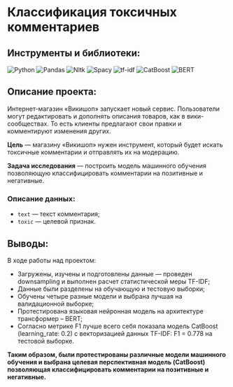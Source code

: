 # Классификация токсичных комментариев

## Инструменты и библиотеки:
![Python](https://img.shields.io/badge/-Python-white?style=flat&logo=python)
![Pandas](https://img.shields.io/badge/-Pandas-white?style=flat&logo=pandas&logoColor=130754)
![Nltk](https://img.shields.io/badge/-Nltk-white?style=flat&logo=Nltk)
![Spacy](https://img.shields.io/badge/-Spacy-white?style=flat&logo=Spacy)
![tf-idf](https://img.shields.io/badge/-tf_idf-white?style=flat&logo=tf-idf)
![CatBoost](https://img.shields.io/badge/-CatBoost-white?style=flat&logo=CatBoost)
![BERT](https://img.shields.io/badge/-BERT-white?style=flat&logo=BERT)
## Описание проекта:
Интернет-магазин «Викишоп» запускает новый сервис. Пользователи могут редактировать и дополнять описания товаров, как в вики-сообществах. То есть клиенты предлагают свои правки и комментируют изменения других.

**Цель** — магазину «Викишоп» нужен инструмент, который будет искать токсичные комментарии и отправлять их на модерацию.

**Задача исследования** — построить модель машинного обучения позволяющую классифицировать комментарии на позитивные и негативные.

### Описание данных:
*	`text` — текст комментария;
*	`toxic` — целевой признак.
## Выводы:
В ходе работы над проектом:

* Загружены, изучены и подготовлены данные — проведен downsampling и выполнен расчет статистической меры TF-IDF;
* Данные были разделены на обучающую и тестовую выборки;
* Обучены четыре разные модели и выбрана лучшая на валидационной выборке;
* Протестирована языковая нейронная модель на архитектуре трансформер – BERT;
* Согласно метрике F1 лучше всего себя показала модель CatBoost (learning_rate: 0.2) с векторизацией данных TF-IDF: F1 = 0.778 на тестовой выборке.

**Таким образом, были протестированы различные модели машинного обучения и выбрана целевая перспективная модель (CatBoost) позволяющая классифицировать комментарии на позитивные и негативные.**
